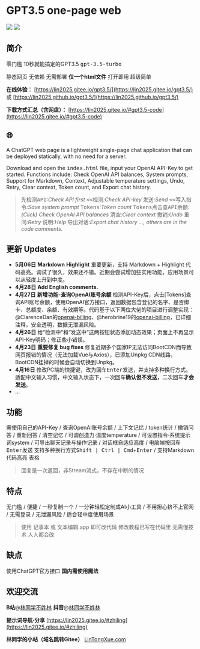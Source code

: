 # GPT3.5 one-page web

![](https://lin2025.github.io/img/other-gpt3.5.gif)
![](https://lin2025.github.io/img/test.jpg)


## 简介
 零门槛 10秒就能搞定的GPT3.5 <kbd>gpt-3.5-turbo</kbd> 

 静态网页 无依赖 无需部署 **仅一个html文件** 打开即用 超级简单

 **在线体验：** [https://lin2025.gitee.io/gpt3.5/](https://lin2025.gitee.io/gpt3.5/) 或 [https://lin2025.github.io/gpt3.5/](https://lin2025.github.io/gpt3.5/)

 **下载方式汇总（含网盘）：** [https://lin2025.gitee.io/#gpt3.5-code](https://lin2025.gitee.io/#gpt3.5-code)


## :globe_with_meridians:
A ChatGPT web page is a lightweight single-page chat application that can be deployed statically, with no need for a server.

Download and open the <kbd>index.html</kbd> file, input your OpenAI API-Key to get started. Functions include: Check OpenAI API balances, System prompts, Support for Markdown, Context, Adjustable temperature settings, Undo, Retry, Clear context, Token count, and Export chat history.

> <kbd>先检测API</kbd>_:Check API first_    <kbd><<检测</kbd>_:Check API-key_    <kbd>发送</kbd>_:Send_    <kbd><<写入指令</kbd>_:Save system prompt_    <kbd>Tokens</kbd>_:Token count_    <kbd>Tokens点击查API余额</kbd>_:(Click)_ _Check OpenAI API balances_    <kbd>清空</kbd>_:Clear context_    <kbd>撤销</kbd>_:Undo_    <kbd>重问</kbd>_:Retry_    <kbd>说明</kbd>_:Help_    <kbd>导出对话</kbd>_:Export chat history_  _..., others are in the code comments._ 


## 更新 Updates
- **5月06日** **Markdown** **Highlight** 重要更新，支持 Markdown + Highlight 代码高亮。调试了很久，效果还不错。近期会尝试增加些实用功能，应用场景可以从轻度上升到中度。
- **4月28日** **Add English comments.**
- **4月27日** **新增功能**-**查询OpenAI账号余额** 检测API-Key后，点击[Tokens]查询API账号余额，使用OpenAI官方接口，返回数据包含登记的名字、是否绑卡、总额度、余额、有效期等。代码基于以下两位大佬的项目进行调整实现：@ClarenceDan的[openai-billing](https://github.com/ClarenceDan/openai-billing)、@herobrine19的[openai-billing](https://github.com/herobrine19/openai-billing)，已详细注释，安全透明，数据无泄漏风险。
- **4月26日** 给“检测中“和“发送中“这两按钮状态添加动态效果；页面上不再显示API-Key明码；修正些小错误。
- **4月23日** **重要修复 bug fixes** 修复近期多个国家IP无法访问BootCDN而导致网页报错的情况（无法加载Vue与Axios），已添加Unpkg CDN线路，BootCDN挂掉的时候会自动切换到Unpkg。
- **4月16日** 修改PC端的快捷键，改为回车<kbd>Enter</kbd>发送，并支持多种换行方式。适配中文输入习惯，中文输入状态下，一次回车**确认但不发送**，二次回车**才会发送**。
- ...


## 功能
 需使用自己的API-Key / 查询OpenAI账号余额 / 上下文记忆 / token统计 / 撤销问答 / 重新回答 / 清空记忆
 / 可调创造力·温度temperature / 可设置指令·系统提示词system / 可导出聊天记录与操作记录
 / 对话框自适应高度
 / 电脑端按回车<kbd>Enter</kbd>发送 支持多种换行方式<kbd>Shift | Ctrl | Cmd</kbd>+<kbd>Enter</kbd> / 支持Markdown 代码高亮 表格

> 回复是一次返回，非Stream流式，不存在中断的情况


## 特点
 无门槛 / 便捷 / 一秒复制一个 / 一分钟轻松定制成AI小工具 / 不用担心挤不上官网 / 无需登录 / 无泄漏风险 / 适合轻中度使用场景

> 使用 记事本 或 文本编辑.app 即可改代码 修改教程已写在代码里 无需懂技术 人人都会改


## 缺点
 使用ChatGPT官方接口 **国内需使用魔法**


## 欢迎交流
 **B站**@[林同学不姓林](https://space.bilibili.com/3493262545389917) **抖音**@[林同学不姓林](https://www.douyin.com/user/MS4wLjABAAAAVBMwb4AQWZt3xkbgvVS4FYCuQ2xzHCU9LgSX4vJz_n76JK62kQGEfHjYjzrOCHs7)

 **提示词导航·分享** [https://lin2025.gitee.io/#zhiling](https://lin2025.gitee.io/#zhiling)

 **林同学的小站（域名跳转Gitee）** [LinTongXue.com](http://LinTongXue.com)

